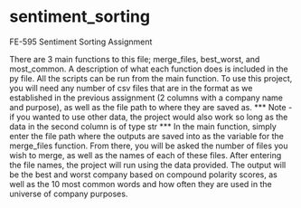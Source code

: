 # sentiment_sorting
FE-595 Sentiment Sorting Assignment

There are 3 main functions to this file; merge_files, best_worst, and most_common. A description of what each function does is included in the py file. All the scripts can be run from the main function. To use this project, you will need any number of csv files that are in the format as we established in the previous assignment (2 columns with a company name and purpose), as well as the file path to where they are saved as. *** Note - if you wanted to use other data, the project would also work so long as the data in the second column is of type str *** In the main function, simply enter the file path where the outputs are saved into as the variable for the merge_files function. From there, you will be asked the number of files you wish to merge, as well as the names of each of these files. After entering the file names, the project will run using the data provided. The output will be the best and worst company based on compound polarity scores, as well as the 10 most common words and how often they are used in the universe of company purposes.
